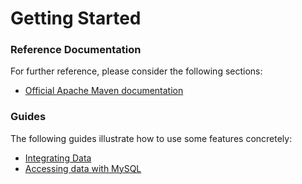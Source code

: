 # Getting Started

### Reference Documentation
For further reference, please consider the following sections:

* [Official Apache Maven documentation](https://maven.apache.org/guides/index.html)

### Guides
The following guides illustrate how to use some features concretely:

* [Integrating Data](https://spring.io/guides/gs/integration/)
* [Accessing data with MySQL](https://spring.io/guides/gs/accessing-data-mysql/)

